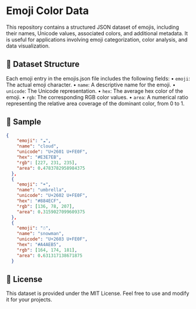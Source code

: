 # Emoji Color Data

This repository contains a structured JSON dataset of emojis, including their names, Unicode values, associated colors, and additional metadata. It is useful for applications involving emoji categorization, color analysis, and data visualization.

## 📂 Dataset Structure

Each emoji entry in the emojis.json file includes the following fields:
• `emoji`: The actual emoji character.
• `name`: A descriptive name for the emoji.
• `unicode`: The Unicode representation.
• `hex`: The average hex color of the emoji.
• `rgb`: The corresponding RGB color values.
• `area`: A numerical ratio representing the relative area coverage of the dominant color, from 0 to 1.

## 📝 Sample

```json
{
    "emoji": "☁️",
    "name": "cloud",
    "unicode": "U+2601 U+FE0F",
    "hex": "#E3E7EB",
    "rgb": [227, 231, 235],
    "area": 0.4783782958984375
  },
  {
    "emoji": "☂️",
    "name": "umbrella",
    "unicode": "U+2602 U+FE0F",
    "hex": "#884ECF",
    "rgb": [136, 78, 207],
    "area": 0.3159027099609375
  },
  {
    "emoji": "☃️",
    "name": "snowman",
    "unicode": "U+2603 U+FE0F",
    "hex": "#A4AEB5",
    "rgb": [164, 174, 181],
    "area": 0.631317138671875
  }
```

## 📜 License

This dataset is provided under the MIT License. Feel free to use and modify it for your projects.
